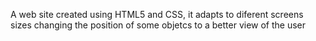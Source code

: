 A web site created using HTML5 and CSS, it adapts to diferent screens sizes changing the position of some objetcs to a better view of the user
